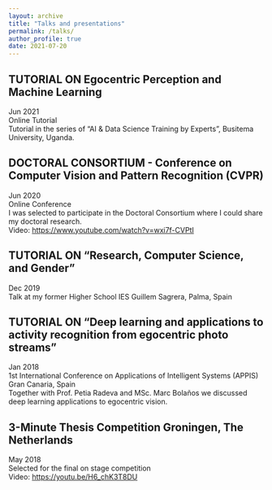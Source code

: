 ```yaml
---
layout: archive
title: "Talks and presentations"
permalink: /talks/
author_profile: true
date: 2021-07-20
---
```


## TUTORIAL ON Egocentric Perception and Machine Learning
Jun 2021 <br> 
Online Tutorial <br>
Tutorial in the series of “AI & Data Science Training by Experts”, Busitema University, Uganda.

## DOCTORAL CONSORTIUM - Conference on Computer Vision and Pattern Recognition (CVPR) 
Jun 2020 <br>
Online Conference <br>
I was selected to participate in the Doctoral Consortium where I could share my doctoral research. <br>
Video: https://www.youtube.com/watch?v=wxi7f-CVPtI

## TUTORIAL ON “Research, Computer Science, and Gender” 
Dec 2019 <br>
Talk at my former Higher School IES Guillem Sagrera, Palma, Spain


## TUTORIAL ON “Deep learning and applications to activity recognition from egocentric photo streams”
Jan 2018 <br>
1st International Conference on Applications of Intelligent Systems (APPIS) Gran Canaria, Spain <br>
Together with Prof. Petia Radeva and MSc. Marc Bolaños we discussed deep learning applications to egocentric vision.

## 3-Minute Thesis Competition Groningen, The Netherlands
May 2018 <br>
Selected for the final on stage competition <br>
Video: https://youtu.be/H6_chK3T8DU
